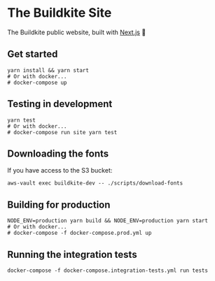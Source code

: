 # The Buildkite Site

The Buildkite public website, built with [Next.js](https://github.com/zeit/next.js/) 🐶

## Get started

```shell
yarn install && yarn start
# Or with docker...
# docker-compose up
```

## Testing in development

```shell
yarn test
# Or with docker...
# docker-compose run site yarn test
```

## Downloading the fonts

If you have access to the S3 bucket:

```shell
aws-vault exec buildkite-dev -- ./scripts/download-fonts
```

## Building for production

```shell
NODE_ENV=production yarn build && NODE_ENV=production yarn start
# Or with docker...
# docker-compose -f docker-compose.prod.yml up
```

## Running the integration tests

```shell
docker-compose -f docker-compose.integration-tests.yml run tests
```